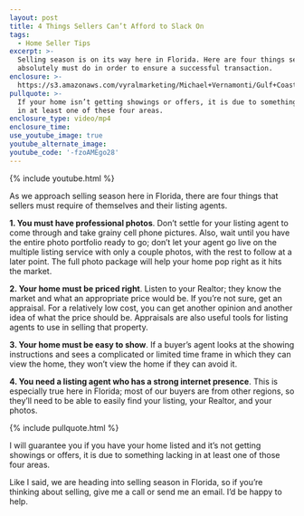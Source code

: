 ```yaml
---
layout: post
title: 4 Things Sellers Can’t Afford to Slack On
tags:
  - Home Seller Tips
excerpt: >-
  Selling season is on its way here in Florida. Here are four things sellers
  absolutely must do in order to ensure a successful transaction.
enclosure: >-
  https://s3.amazonaws.com/vyralmarketing/Michael+Vernamonti/Gulf+Coast+Real+Estate+4+Seller+Necessities.mp4
pullquote: >-
  If your home isn’t getting showings or offers, it is due to something lacking
  in at least one of these four areas.
enclosure_type: video/mp4
enclosure_time:
use_youtube_image: true
youtube_alternate_image:
youtube_code: '-fzoAMEgo28'
---
```



{% include youtube.html %}

As we approach selling season here in Florida, there are four things that sellers must require of themselves and their listing agents.

**1. You must have professional photos**. Don’t settle for your listing agent to come through and take grainy cell phone pictures. Also, wait until you have the entire photo portfolio ready to go; don’t let your agent go live on the multiple listing service with only a couple photos, with the rest to follow at a later point. The full photo package will help your home pop right as it hits the market.

**2. Your home must be priced right**. Listen to your Realtor; they know the market and what an appropriate price would be. If you’re not sure, get an appraisal. For a relatively low cost, you can get another opinion and another idea of what the price should be. Appraisals are also useful tools for listing agents to use in selling that property.

**3. Your home must be easy to show**. If a buyer’s agent looks at the showing instructions and sees a complicated or limited time frame in which they can view the home, they won’t view the home if they can avoid it.&nbsp;

**4. You need a listing agent who has a strong internet presence**. This is especially true here in Florida; most of our buyers are from other regions, so they’ll need to be able to easily find your listing, your Realtor, and your photos.

{% include pullquote.html %}

I will guarantee you if you have your home listed and it’s not getting showings or offers, it is due to something lacking in at least one of those four areas.

Like I said, we are heading into selling season in Florida, so if you’re thinking about selling, give me a call or send me an email. I’d be happy to help.
